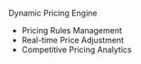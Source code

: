 Dynamic Pricing Engine

- Pricing Rules Management
- Real-time Price Adjustment
- Competitive Pricing Analytics
